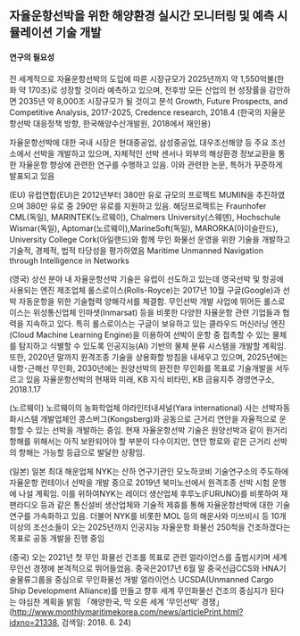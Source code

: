 ## 자율운항선박을 위한 해양환경 실시간 모니터링 및 예측 시뮬레이션 기술 개발

#### 연구의 필요성

전 세계적으로 자율운항선박의 도입에 따른 시장규모가 2025년까지 약 1,550억불(한화 약 170조)로 성장할 것이라 예측하고 있으며, 전후방 모든 산업의 현 성장률을 감안하면 2035년 약 8,000조 시장규모가 될 것이고 분석 Growth, Future Prospects, and Competitive Analysis, 2017-2025, Credence research, 2018.4 (한국의 자율운항선박 대응정책 방향, 한국해양수산개발원, 2018에서 재인용)

자율운항선박에 대한 국내 시장은 현대중공업, 삼성중공업, 대우조선해양 등 주요 조선소에서 선박을 개발하고 있으며, 자체적인 선박 센서나 외부의 해상환경 정보교환을 통한 자율운항 향상에 관련한 연구를 수행하고 있음. 이와 관련한 논문, 특허가 꾸준하게 발표되고 있음 

(EU) 유럽연합(EU)은 2012년부터 380만 유로 규모의 프로젝트 MUMIN을 추진하였으며 380만 유로 중 290만 유로를 지원하고 있음. 해당프로젝트는 Fraunhofer CML(독일), MARINTEK(노르웨이), Chalmers University(스웨덴), Hochschule Wismar(독일), Aptomar(노르웨이),MarineSoft(독일), MARORKA(아이슬란드), University College Cork(아일랜드)와 함께 무인 화물선 운영을 위한 기술을 개발하고 기술적, 경제적, 법적 타당성을 평가하였음 Maritime Unmanned Navigation through Intelligence in Networks

(영국) 상선 분야 내 자율운항선박 기술은 유럽이 선도하고 있는데 영국선박 및 항공에 사용되는 엔진 제조업체 롤스로이스(Rolls-Royce)는 2017년 10월 구글(Google)과 선박 자동운항을 위한 기술협력 양해각서를 체결함. 무인선박 개발 사업에 뛰어든 롤스로이스는 위성통신업체 인마샛(Inmarsat) 등을 비롯한 다양한 자율운항 관련 기업들과 협력을 지속하고 있다. 특히 롤스로이스는 구글이 보유하고 있는 클라우드 머신러닝 엔진(Cloud Machine Learning Engine)을 이용하여 선박이 운항 중 접촉할 수 있는 물체를 탐지하고 식별할 수 있도록 인공지능(AI) 기반의 물체 분류 시스템을 개발할 계획임. 또한, 2020년 말까지 원격조종 기술을 상용화할 방침을 내세우고 있으며, 2025년에는 내항･근해선 무인화, 2030년에는 원양선박의 완전한 무인화를 목표로 기술개발을 서두르고 있음 자율운항선박의 현재와 미래, KB 지식 비타민, KB 금융지주 경영연구소, 2018.1.17

(노르웨이) 노르웨이의 농화학업체 야라인터내셔널(Yara international) 사는 선박자동화시스템 개발업체인 콩스버그(Kongsberg)와 공동으로 근거리 연안을 자율적으로 운항할 수 있는 선박을 개발하는 중임. 현재 자율운항선박 기술은 원양선박과 같이 원거리 항해를 위해서는 아직 보완되어야 할 부분이 다수이지만, 연안 항로와 같은 근거리 선박의 항해는 가능할 등급으로 발달한 상황임.

(일본) 일본 최대 해운업체 NYK는 산하 연구기관인 모노하코비 기술연구소의 주도하에 자율운항 컨테이너 선박을 개발 중으로 2019년 북미노선에서 원격조종 선박 시험 운행에 나설 계획임. 이를 위하여NYK는 레이더 생산업체 후루노(FURUNO)를 비롯하여 재팬라디오 등과 같은 통신설비 생산업체와 기술적 제휴를 통해 자율운항선박에 대한 기술 연구를 가속화하고 있음. 더불어 NYK를 비롯한 MOL 등의 해운사와 미쓰비시 등 10개 이상의 조선소들이 오는 2025년까지 인공지능 자율운항 화물선 250척을 건조하겠다는 목표로 공동 개발을 진행 중임

(중국) 오는 2021년 첫 무인 화물선 건조를 목표로 관련 얼라이언스를 출범시키며 세계 무인선 경쟁에 본격적으로 뛰어들었음. 중국은2017년 6월 말 중국선급CCS와 HNA기술물류그룹을 중심으로 무인화물선 개발 얼라이언스 UCSDA(Unmanned Cargo Ship Development Alliance)를 만들고 향후 세계 무인화물선 건조의 중심지가 된다는 야심찬 계획을 밝힘 「해양한국, 막 오른 세계 ‘무인선박’ 경쟁」 (http://www.monthlymaritimekorea.com/news/articlePrint.html?idxno=21338, 검색일: 2018. 6. 24)

